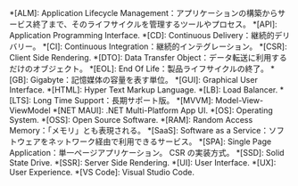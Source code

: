 <!-- markdownlint-disable-file MD041 -->
<!-- textlint-disable ja-technical-writing/sentence-length -->
<!-- 省略語の用語集として使用します。 -->
*[ALM]: Application Lifecycle Management：アプリケーションの構築からサービス終了まで、そのライフサイクルを管理するツールやプロセス。
*[API]: Application Programming Interface.
*[CD]: Continuous Delivery：継続的デリバリー。
*[CI]: Continuous Integration：継続的インテグレーション。
*[CSR]: Client Side Rendering.
*[DTO]: Data Transfer Object：データ転送に利用するだけのオブジェクト。
*[EOL]: End Of Life：製品ライフサイクルの終了。
*[GB]: Gigabyte：記憶媒体の容量を表す単位。
*[GUI]: Graphical User Interface.
*[HTML]: Hyper Text Markup Language.
*[LB]: Load Balancer.
*[LTS]: Long Time Support：長期サポート版。
*[MVVM]: Model-View-ViewModel
*[NET MAUI]: .NET Multi-Platform App UI.
*[OS]: Operating System.
*[OSS]: Open Source Software.
*[RAM]: Random Access Memory：「メモリ」とも表現される。
*[SaaS]: Software as a Service：ソフトウェアをネットワーク経由で利用できるサービス。
*[SPA]: Single Page Application：単一ページアプリケーション。 CSR の実装方式。
*[SSD]: Solid State Drive.
*[SSR]: Server Side Rendering.
*[UI]: User Interface.
*[UX]: User Experience.
*[VS Code]: Visual Studio Code.
<!-- textlint-enable ja-technical-writing/sentence-length -->
